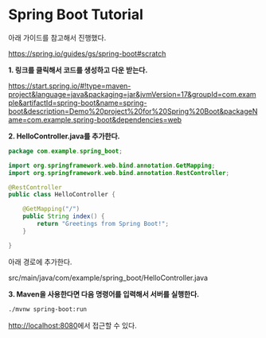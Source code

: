 # Spring Boot Tutorial

아래 가이드를 참고해서 진행했다.

https://spring.io/guides/gs/spring-boot#scratch

**1. 링크를 클릭해서 코드를 생성하고 다운 받는다.**

https://start.spring.io/#!type=maven-project&language=java&packaging=jar&jvmVersion=17&groupId=com.example&artifactId=spring-boot&name=spring-boot&description=Demo%20project%20for%20Spring%20Boot&packageName=com.example.spring-boot&dependencies=web

**2. HelloController.java를 추가한다.**

```java
package com.example.spring_boot;

import org.springframework.web.bind.annotation.GetMapping;
import org.springframework.web.bind.annotation.RestController;

@RestController
public class HelloController {

    @GetMapping("/")
    public String index() {
        return "Greetings from Spring Boot!";
    }

}
```

아래 경로에 추가한다.

src/main/java/com/example/spring_boot/HelloController.java

**3. Maven을 사용한다면 다음 명령어를 입력해서 서버를 실행한다.**

```sh
./mvnw spring-boot:run
```

[http://localhost:8080](http://localhost:8080)에서 접근할 수 있다.
